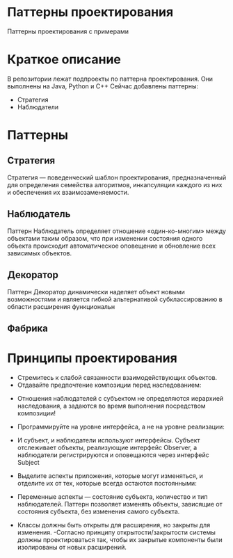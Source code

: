 # Паттерны проектирования 
Паттерны проектирования с примерами


# Краткое описание
В репозитории лежат подпроекты по паттерна проектирования. Они выполнены на Java, Python и C++
Сейчас добавлены паттерны:
* Стратегия
* Наблюдатели


# Паттерны
## Стратегия 
Стратегия — поведенческий шаблон проектирования, предназначенный для определения семейства алгоритмов, инкапсуляции каждого из них и обеспечения их взаимозаменяемости.

## Наблюдатель
Паттерн Наблюдатель определяет отношение «один-ко-многим» между объектами таким образом, 
что при изменении состояния одного объекта происходит автоматическое оповещение и обновление всех зависимых объектов.

## Декоратор
Паттерн Декоратор динамически наделяет объект новыми возможностями и является гибкой альтернативой субклассированию в области расширения функциональн


## Фабрика


# Принципы проектирования
* Cтремитесь к слабой связанности взаимодействующих объектов.
* Отдавайте предпочтение композиции перед наследованием: 
- Отношения наблюдателей с субъектом не определяются иерархией наследования, а задаются во время выполнения посредством композиции!
* Программируйте на уровне интерфейса, а не на уровне реализации:
- И субъект, и наблюдатели используют интерфейсы. Субъект отслеживает объекты, реализующие интерфейс Observer, 
а наблюдатели регистрируются и оповещаются через интерфейс Subject
* Выделите аспекты приложения, которые могут изменяться, и отделите их от тех, которые всегда остаются постоянными: 
- Переменные аспекты — состояние субъекта, количество и тип наблюдателей. Паттерн позволяет изменять объекты, зависящие от состояния субъекта, без изменения самого субъекта.
* Классы должны быть открыты для расширения, но закрыты для изменения.
-Согласно принципу открытости/закрытости системы должны проектироваться так, чтобы их закрытые компоненты были изолированы от новых расширений.
